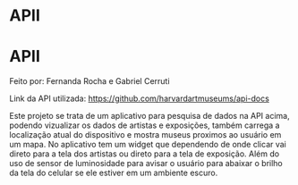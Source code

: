 # APII

# APII
Feito por: Fernanda Rocha e Gabriel Cerruti

Link da API utilizada: https://github.com/harvardartmuseums/api-docs

Este projeto se trata de um aplicativo para pesquisa de dados na API acima, podendo vizualizar os dados de artistas e exposições, também carrega a localização atual do dispositivo 
e mostra museus proximos ao usuário em um mapa. No aplicativo tem um widget que dependendo de onde clicar vai direto para a tela dos artistas ou direto para a tela de exposição.
Além do uso de sensor de luminosidade para avisar o usuário para abaixar o brilho da tela do celular se ele estiver em um ambiente escuro.
